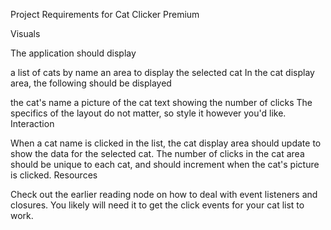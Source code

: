 Project Requirements for Cat Clicker Premium

Visuals

The application should display

a list of cats by name
an area to display the selected cat
In the cat display area, the following should be displayed

the cat's name
a picture of the cat
text showing the number of clicks
The specifics of the layout do not matter, so style it however you'd like.
Interaction

When a cat name is clicked in the list, the cat display area should update to show the data for the selected cat.
The number of clicks in the cat area should be unique to each cat, and should increment when the cat's picture is clicked.
Resources

Check out the earlier reading node on how to deal with event listeners and closures. You likely will need it to get the click events for your cat list to work.